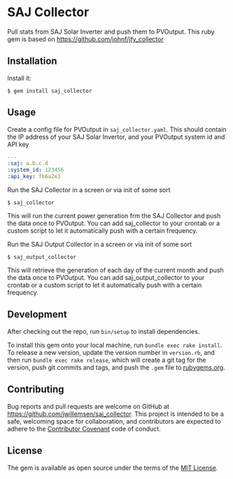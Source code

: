 # SAJ Collector

Pull stats from SAJ Solar Inverter and push them to PVOutput. This
ruby gem is based on https://github.com/johnf/jfy_collector

## Installation

Install it:

    $ gem install saj_collector

## Usage

Create a config file for PVOutput in ```saj_collector.yaml```.
This should contain the IP address of your SAJ Solar Invertor, and your
PVOutput system id and API key

``` yaml
---
:saj: a.b.c.d
:system_id: 123456
:api_key: fb6a2e3
```

Run the SAJ Collector in a screen or via init of some sort

    $ saj_collector

This will run the current power generation frm the SAJ Collector and push the
data once to PVOutput. You can add
saj_collector to your crontab or a custom script to let it automatically push with
a certain frequency.

Run the SAJ Output Collector in a screen or via init of some sort

    $ saj_output_collector

This will retrieve the generation of each day of the current month and
push the data once to PVOutput.
You can add
saj_output_collector to your crontab or a custom script to let it automatically push with
a certain frequency.

## Development

After checking out the repo, run `bin/setup` to install dependencies.

To install this gem onto your local machine, run `bundle exec rake install`. To
release a new version, update the version number
in `version.rb`, and then run `bundle exec rake release`, which
will create a git tag for the version, push git commits and tags,
and push the `.gem` file to [rubygems.org](https://rubygems.org).

## Contributing

Bug reports and pull requests are welcome on GitHub at https://github.com/jwillemsen/saj_collector.
This project is intended to be a safe, welcoming space for
collaboration, and contributors are expected to adhere
to the [Contributor Covenant](http://contributor-covenant.org) code of conduct.

## License

The gem is available as open source under the terms
of the [MIT License](http://opensource.org/licenses/MIT).

